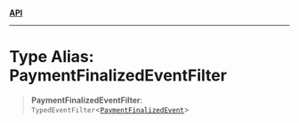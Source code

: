 [**API**](../../../README.md)

***

# Type Alias: PaymentFinalizedEventFilter

> **PaymentFinalizedEventFilter**: `TypedEventFilter`\<[`PaymentFinalizedEvent`](PaymentFinalizedEvent.md)\>
